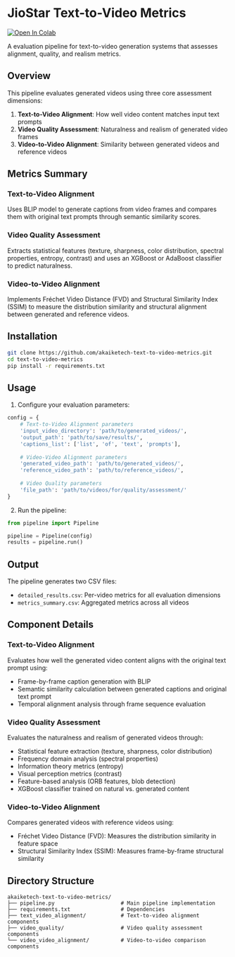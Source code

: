 # JioStar Text-to-Video Metrics  
[![Open In Colab](https://colab.research.google.com/assets/colab-badge.svg)](https://colab.research.google.com/drive/1aL-3bHvYGRtBBsK1hDvg-AzBDvGAR1Nf?usp=sharing)

A  evaluation pipeline for text-to-video generation systems that assesses alignment, quality, and realism metrics.

## Overview

This pipeline evaluates generated videos using three core assessment dimensions:
1. **Text-to-Video Alignment**: How well video content matches input text prompts
2. **Video Quality Assessment**: Naturalness and realism of generated video frames
3. **Video-to-Video Alignment**: Similarity between generated videos and reference videos

## Metrics Summary

### Text-to-Video Alignment
Uses BLIP model to generate captions from video frames and compares them with original text prompts through semantic similarity scores.

### Video Quality Assessment
Extracts statistical features (texture, sharpness, color distribution, spectral properties, entropy, contrast) and uses an XGBoost or AdaBoost classifier to predict naturalness.

### Video-to-Video Alignment
Implements Fréchet Video Distance (FVD) and Structural Similarity Index (SSIM) to measure the distribution similarity and structural alignment between generated and reference videos.

## Installation

```bash
git clone https://github.com/akaiketech-text-to-video-metrics.git
cd text-to-video-metrics
pip install -r requirements.txt
```

## Usage

1. Configure your evaluation parameters:

```python
config = {
    # Text-to-Video Alignment parameters
    'input_video_directory': 'path/to/generated_videos/',
    'output_path': 'path/to/save/results/',
    'captions_list': ['list', 'of', 'text', 'prompts'],
    
    # Video-Video Alignment parameters
    'generated_video_path': 'path/to/generated_videos/',
    'reference_video_path': 'path/to/reference_videos/',
    
    # Video Quality parameters
    'file_path': 'path/to/videos/for/quality/assessment/'
}
```

2. Run the pipeline:

```python
from pipeline import Pipeline

pipeline = Pipeline(config)
results = pipeline.run()
```

## Output

The pipeline generates two CSV files:
- `detailed_results.csv`: Per-video metrics for all evaluation dimensions
- `metrics_summary.csv`: Aggregated metrics across all videos

## Component Details

### Text-to-Video Alignment
Evaluates how well the generated video content aligns with the original text prompt using:
- Frame-by-frame caption generation with BLIP
- Semantic similarity calculation between generated captions and original text prompt
- Temporal alignment analysis through frame sequence evaluation

### Video Quality Assessment
Evaluates the naturalness and realism of generated videos through:
- Statistical feature extraction (texture, sharpness, color distribution)
- Frequency domain analysis (spectral properties)
- Information theory metrics (entropy)
- Visual perception metrics (contrast)
- Feature-based analysis (ORB features, blob detection)
- XGBoost classifier trained on natural vs. generated content

### Video-to-Video Alignment
Compares generated videos with reference videos using:
- Fréchet Video Distance (FVD): Measures the distribution similarity in feature space
- Structural Similarity Index (SSIM): Measures frame-by-frame structural similarity

## Directory Structure

```
akaiketech-text-to-video-metrics/
├── pipeline.py                     # Main pipeline implementation
├── requirements.txt                # Dependencies
├── text_video_alignment/           # Text-to-video alignment components
├── video_quality/                  # Video quality assessment components
└── video_video_alignment/          # Video-to-video comparison components
```



